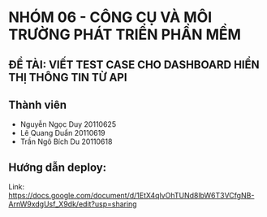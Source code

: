 # NHÓM 06 - CÔNG CỤ VÀ MÔI TRƯỜNG PHÁT TRIỂN PHẦN MỀM

## ĐỀ TÀI: VIẾT TEST CASE CHO DASHBOARD HIỂN THỊ THÔNG TIN TỪ API

## Thành viên
- Nguyễn Ngọc Duy 20110625
- Lê Quang Duẩn 20110619
- Trần Ngô Bích Du 20110618

## Hướng dẫn deploy:
Link: https://docs.google.com/document/d/1EtX4qlvOhTUNd8lbW6T3VCfgNB-ArnW9xdgUsf_X9dk/edit?usp=sharing

